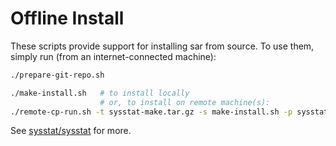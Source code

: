 # Offline Install
These scripts provide support for installing sar from source. To use them, simply run (from an internet-connected machine):
```bash
./prepare-git-repo.sh
```

```bash
./make-install.sh   # to install locally
                    # or, to install on remote machine(s):
./remote-cp-run.sh -t sysstat-make.tar.gz -s make-install.sh -p sysstat [-f nodefile list_of_nodes]
```

See [sysstat/sysstat](https://github.com/sysstat/sysstat) for more.
